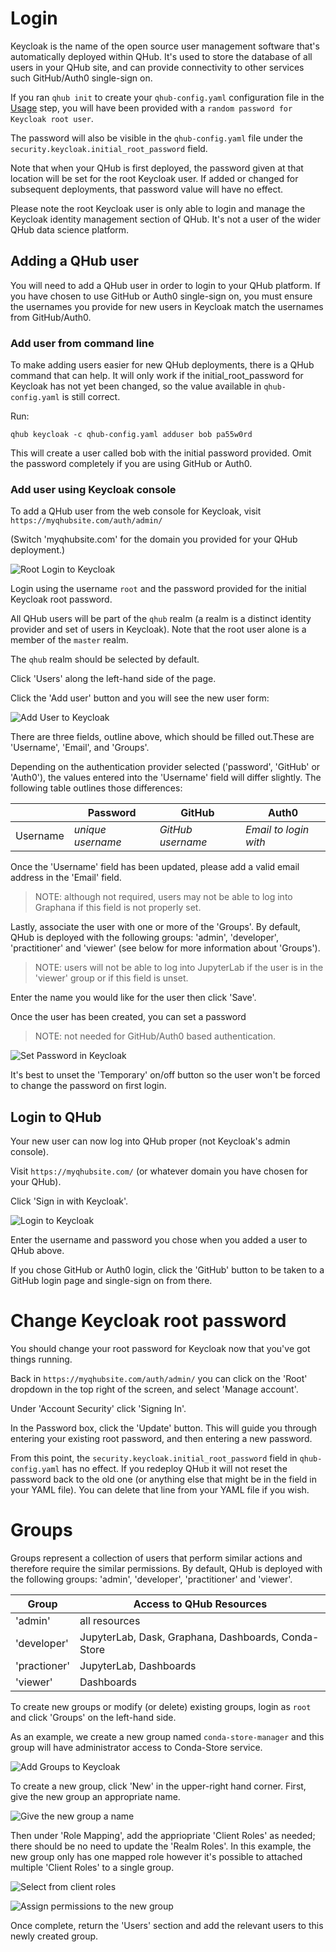 # Login

Keycloak is the name of the open source user management software that's automatically deployed within QHub. It's used to store the database of all users in your QHub site, and can provide connectivity to other services such GitHub/Auth0 single-sign on.

If you ran `qhub init` to create your `qhub-config.yaml` configuration file in the [Usage](usage.md) step, you will have been provided with a `random password for Keycloak root user`.

The password will also be visible in the `qhub-config.yaml` file under the `security.keycloak.initial_root_password` field.

Note that when your QHub is first deployed, the password given at that location will be set for the root Keycloak user. If added or changed for subsequent deployments, that password value will have no effect.

Please note the root Keycloak user is only able to login and manage the Keycloak identity management section of QHub. It's not a user of the wider QHub data science platform.

## Adding a QHub user

You will need to add a QHub user in order to login to your QHub platform. If you have chosen to use GitHub or Auth0 single-sign on, you must ensure the usernames you provide for new users in Keycloak match the usernames from GitHub/Auth0.

### Add user from command line

To make adding users easier for new QHub deployments, there is a QHub command that can help. It will only work if the initial_root_password for Keycloak has not yet been changed, so the value available in `qhub-config.yaml` is still correct.

Run:
```
qhub keycloak -c qhub-config.yaml adduser bob pa55w0rd
```

This will create a user called bob with the initial password provided. Omit the password completely if you are using GitHub or Auth0.

### Add user using Keycloak console

To add a QHub user from the web console for Keycloak, visit `https://myqhubsite.com/auth/admin/`

(Switch 'myqhubsite.com' for the domain you provided for your QHub deployment.)

![Root Login to Keycloak](../images/keycloak_master_login.png)

Login using the username `root` and the password provided for the initial Keycloak root password.

All QHub users will be part of the `qhub` realm (a realm is a distinct identity provider and set of users in Keycloak). Note that the root user alone is a member of the `master` realm.

The `qhub` realm should be selected by default.

Click 'Users' along the left-hand side of the page.

Click the 'Add user' button and you will see the new user form:

![Add User to Keycloak](../images/keycloak_add_users.png)

There are three fields, outline above, which should be filled out.These are 'Username', 'Email', and 'Groups'.

Depending on the authentication provider selected ('password', 'GitHub' or 'Auth0'), the values entered into the 'Username' field will differ slightly. The following table outlines those differences:

|   | Password  | GitHub  | Auth0   |
|---|---|---|---|
| Username | *unique username*  | *GitHub username* | *Email to login with* |

Once the 'Username' field has been updated, please add a valid email address in the 'Email' field.
> NOTE: although not required, users may not be able to log into Graphana if this field is not properly set.

Lastly, associate the user with one or more of the 'Groups'. By default, QHub is deployed with the following groups: 'admin', 'developer', 'practitioner' and 'viewer' (see below for more information about 'Groups').
> NOTE: users will not be able to log into JupyterLab if the user is in the 'viewer' group or if this field is unset.

Enter the name you would like for the user then click 'Save'.

Once the user has been created, you can set a password
> NOTE: not needed for GitHub/Auth0 based authentication.

![Set Password in Keycloak](../images/keycloak_user_password.png)

It's best to unset the 'Temporary' on/off button so the user won't be forced to change the password on first login.

## Login to QHub

Your new user can now log into QHub proper (not Keycloak's admin console).

Visit `https://myqhubsite.com/` (or whatever domain you have chosen for your QHub).

Click 'Sign in with Keycloak'.

![Login to Keycloak](../images/keycloak_qhub_login.png)

Enter the username and password you chose when you added a user to QHub above.

If you chose GitHub or Auth0 login, click the 'GitHub' button to be taken to a GitHub login page and single-sign on from there.

# Change Keycloak root password

You should change your root password for Keycloak now that you've got things running.

Back in `https://myqhubsite.com/auth/admin/` you can click on the 'Root' dropdown in the top right of the screen, and select 'Manage account'.

Under 'Account Security' click 'Signing In'.

In the Password box, click the 'Update' button. This will guide you through entering your existing root password, and then entering a new password.

From this point, the `security.keycloak.initial_root_password` field in `qhub-config.yaml` has no effect. If you redeploy QHub it will not reset the password back to the old one (or anything else that might be in the field in your YAML file). You can delete that line from your YAML file if you wish.

# Groups

Groups represent a collection of users that perform similar actions and therefore require the similar permissions. By default, QHub is deployed with the following groups: 'admin', 'developer', 'practitioner' and 'viewer'.

| Group | Access to QHub Resources |
|---|---|
| 'admin' | all resources  |
| 'developer' | JupyterLab, Dask, Graphana, Dashboards, Conda-Store  |
| 'practioner' | JupyterLab, Dashboards  |
| 'viewer'  | Dashboards  |

To create new groups or modify (or delete) existing groups, login as `root` and click 'Groups' on the left-hand side.


As an example, we create a new group named `conda-store-manager` and this group will have administrator access to Conda-Store service.

![Add Groups to Keycloak](../images/keycloak_groups.png)

To create a new group, click 'New' in the upper-right hand corner. First, give the new group an appropriate name.

![Give the new group a name](../images/keycloak_new_group1.png)

Then under 'Role Mapping', add the appriopriate 'Client Roles' as needed; there should be no need to update the 'Realm Roles'. In this example, the new group only has one mapped role however it's possible to attached multiple 'Client Roles' to a single group.

![Select from client roles](../images/keycloak_new_group2.png)

![Assign permissions to the new group](../images/keycloak_new_group3.png)

Once complete, return the 'Users' section and add the relevant users to this newly created group.
